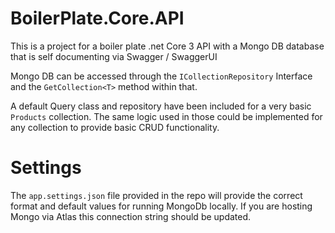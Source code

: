 # BoilerPlate.Core.API
This is a project for a boiler plate .net Core 3 API with a Mongo DB database that is self documenting via Swagger / SwaggerUI

Mongo DB can be accessed through the `ICollectionRepository` Interface and the `GetCollection<T>` method within that. 

A default Query class and repository have been included for a very basic `Products` collection.
The same logic used in those could be implemented for any collection to provide basic CRUD functionality.

# Settings

The `app.settings.json` file provided in the repo will provide the correct format and default values for running MongoDb locally. 
If you are hosting Mongo via Atlas this connection string should be updated. 
